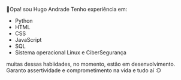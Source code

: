 👋Opa! sou Hugo Andrade
  Tenho experiência em:
- Python
- HTML
- CSS
- JavaScript
- SQL
- Sistema operacional Linux e CiberSegurança


muitas dessas habiidades, no momento, estão em desenvolvimento. Garanto assertividade e comprometimento na vida e tudo aí :D
<!---
HugoCreate/HugoCreate is a ✨ special ✨ repository because its `README.md` (this file) appears on your GitHub profile.
You can click the Preview link to take a look at your changes.
--->
